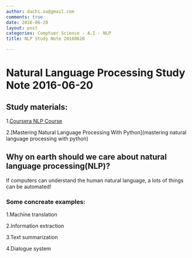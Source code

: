 ```yaml
---
author: dachi.xu@gmail.com
comments: true
date: 2016-06-20
layout: post
categories: Comptuer Science - A.I - NLP
title: NLP Study Note 20160620

---
```


# Natural Language Processing Study Note 2016-06-20

## Study materials:
1.[Coursera NLP Course](https://www.coursera.org/course/nlangp) 

2.[Mastering Natural Language Processing With Python](mastering natural language processing with python)

## Why on earth should we care about natural language processing(NLP)?
If computers can understand the human natural language, a lots of things can be automated!

### Some concreate examples:
1.Machine translation

2.Information extraction

3.Text summarization

4.Dialogue system



